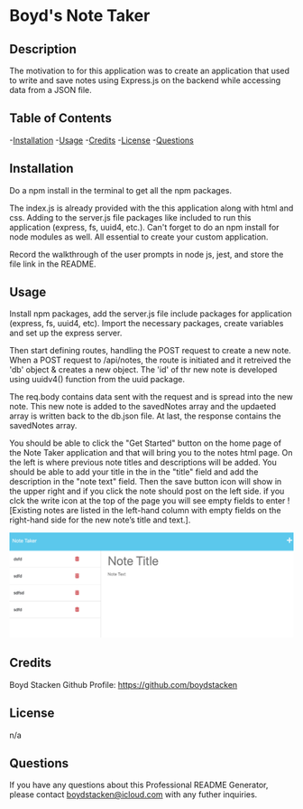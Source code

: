 # Boyd's Note Taker

## Description

The motivation to for this application was to create an application that used to write and save notes using Express.js on the backend while accessing data from a JSON file.

## Table of Contents

-[Installation](#installation)
-[Usage](#usage)
-[Credits](#credits)
-[License](#license)
-[Questions](#questions)

## Installation

Do a npm install in the terminal to get all the npm packages.

The index.js is already provided with the this application along with html and css. Adding to the server.js file packages like included to run this application (express, fs, uuid4, etc.). Can't forget to do an npm install for node modules as well. All essential to create your custom application. 

Record the walkthrough of the user prompts in node js, jest, and store the file link in the README.

## Usage

Install npm packages, add the server.js file include packages for application (express, fs, uuid4, etc). Import the necessary packages, create variables and set up the express server. 

Then start defining routes, handling the POST request to create a new note. When a POST request to /api/notes, the route is initiated and it retreived the 'db' object & creates a new object. The 'id' of thr new note is developed using uuidv4() function from the uuid package.

The req.body contains data sent with the request and is spread into the new note.  This new note is added to the savedNotes array and the updaeted array is written back to the db.json file. At last, the response contains the savedNotes array.

You should be able to click the "Get Started" button on the home page of the Note Taker application and that will bring you to the notes html page. On the left is where previous note titles and descriptions will be added. You should be able to add your title in the in the "title" field and add the description in the "note text" field. Then the save button icon will show in the upper right and if you click the note should post on the left side. if you clck the write icon at the top of the page you will see empty fields to enter ![Existing notes are listed in the left-hand column with empty fields on the right-hand side for the new note’s title and text.].


![Alt text](image-1.png)

## Credits

Boyd Stacken
Github Profile: https://github.com/boydstacken

## License

n/a

## Questions

If you have any questions about this Professional README Generator, please contact boydstacken@icloud.com with any futher inquiries.

